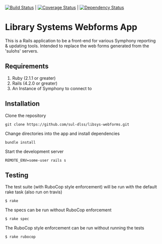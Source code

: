 [![Build Status](https://travis-ci.org/sul-dlss/libsys-webforms.svg?branch=master)](https://travis-ci.org/sul-dlss/libsys-webforms) | [![Coverage Status](https://coveralls.io/repos/github/sul-dlss/libsys-webforms/badge.svg?branch=master)](https://coveralls.io/github/sul-dlss/libsys-webforms?branch=master) | [![Dependency Status](https://gemnasium.com/sul-dlss/libsys-webforms.svg)](https://gemnasium.com/sul-dlss/libsys-webforms)
# Library Systems Webforms App

This is a Rails application to be a front-end for various Symphony reporting & updating tools. Intended to replace the web forms generated from the 'sulohs' servers.

## Requirements
1. Ruby (2.1.1 or greater)
2. Rails (4.2.0 or greater)
3. An Instance of Symphony to connect to

## Installation

Clone the repository
```
git clone https://github.com/sul-dlss/libsys-webforms.git
```

Change directories into the app and install dependencies
```
bundle install
```

Start the development server
```
REMOTE_ENV=some-user rails s
```

## Testing

The test suite (with RuboCop style enforcement) will be run with the default rake task (also run on travis)

    $ rake

The specs can be run without RuboCop enforcement

    $ rake spec

The RuboCop style enforcement can be run without running the tests

    $ rake rubocop
